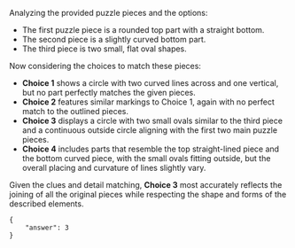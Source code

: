 Analyzing the provided puzzle pieces and the options:

- The first puzzle piece is a rounded top part with a straight bottom.
- The second piece is a slightly curved bottom part.
- The third piece is two small, flat oval shapes.

Now considering the choices to match these pieces:
- **Choice 1** shows a circle with two curved lines across and one vertical, but no part perfectly matches the given pieces.
- **Choice 2** features similar markings to Choice 1, again with no perfect match to the outlined pieces.
- **Choice 3** displays a circle with two small ovals similar to the third piece and a continuous outside circle aligning with the first two main puzzle pieces.
- **Choice 4** includes parts that resemble the top straight-lined piece and the bottom curved piece, with the small ovals fitting outside, but the overall placing and curvature of lines slightly vary.

Given the clues and detail matching, **Choice 3** most accurately reflects the joining of all the original pieces while respecting the shape and forms of the described elements.

```
{
    "answer": 3
}
```
